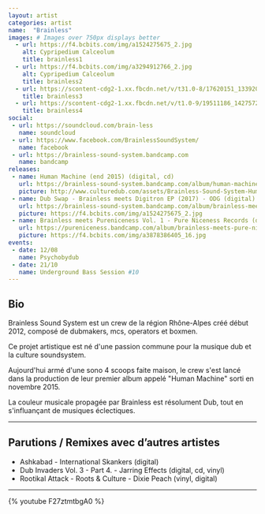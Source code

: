 ```yaml
---
layout: artist
categories: artist
name:  "Brainless"
images: # Images over 750px displays better
  - url: https://f4.bcbits.com/img/a1524275675_2.jpg
    alt: Cypripedium Calceolum
    title: brainless1
  - url: https://f4.bcbits.com/img/a3294912766_2.jpg
    alt: Cypripedium Calceolum
    title: brainless2
  - url: https://scontent-cdg2-1.xx.fbcdn.net/v/t31.0-8/17620151_1339207969505219_5272175736473217271_o.jpg?oh=f70e2ac36f5614fec01982994aecca5d&oe=5A0DC8D5
    title: brainless3
  - url: https://scontent-cdg2-1.xx.fbcdn.net/v/t1.0-9/19511186_1427572017335480_8498521850388758244_n.jpg?oh=b8e805a42b435e77c020f7ced380a0f2&oe=59C4E318
    title: brainless4
social:
 - url: https://soundcloud.com/brain-less
   name: soundcloud
 - url: https://www.facebook.com/BrainlessSoundSystem/
   name: facebook
 - url: https://brainless-sound-system.bandcamp.com
   name: bandcamp
releases:
 - name: Human Machine (end 2015) (digital, cd)
   url: https://brainless-sound-system.bandcamp.com/album/human-machine-lp
   picture: http://www.culturedub.com/assets/Brainless-Sound-System-Human-Machine.jpg
 - name: Dub Swap - Brainless meets Digitron EP (2017) - ODG (digital)
   url: https://brainless-sound-system.bandcamp.com/album/brainless-meets-digitron-dub-swap-ep
   picture: https://f4.bcbits.com/img/a1524275675_2.jpg
 - name: Brainless meets Pureniceness Vol. 1 - Pure Niceness Records (digital, cd)
   url: https://pureniceness.bandcamp.com/album/brainless-meets-pure-niceness-vol-1
   picture: https://f4.bcbits.com/img/a3878386405_16.jpg
events:
 - date: 12/08
   name: Psychobydub
 - date: 21/10
   name: Underground Bass Session #10
---
```


## Bio

Brainless Sound System est un crew de la région Rhône-Alpes créé début 2012, composé de dubmakers, mcs, operators et boxmen. 

Ce projet artistique est né d'une passion commune pour la musique dub et la culture soundsystem. 

Aujourd'hui armé d'une sono 4 scoops faite maison, le crew s'est lancé dans la production de leur premier album appelé "Human Machine" sorti en novembre 2015. 

La couleur musicale propagée par Brainless est résolument Dub, tout en s'influançant de musiques éclectiques.

***

## Parutions / Remixes avec d’autres artistes

 * Ashkabad - International Skankers (digital)
 * Dub Invaders Vol. 3 - Part 4. - Jarring Effects (digital, cd, vinyl)
 * Rootikal Attack - Roots & Culture - Dixie Peach (vinyl, digital)

***

{% youtube F27ztmtbgA0 %}
